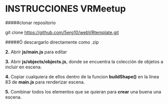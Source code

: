 # INSTRUCCIONES VRMeetup

#####clonar repositorio

  git clone https://github.com/5erg10/webVRtemplate.git

#####Ó descargarlo directamente como .zip

**2.** Abrir **js/main.js** para editar

**3.** Abrir **js/objects/objects.js**, donde se encuentra la colección de objetos a incluir en escena.

**4.** Copiar cualquiera de ellos dentro de la funcion **buildShape()** en la línea 83 de **main.js** para renderizar escena.

**5.** Combinar todos los elementos que se quieran para **crear** una buena una escena.
